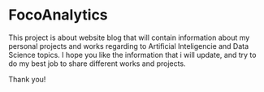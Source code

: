 # FocoAnalytics
This project is about website blog that will contain  information about my personal projects and works regarding to Artificial Inteligencie and Data Science topics. I hope you like the information that i will update, and try to do my best job to share different works and projects.

Thank you!